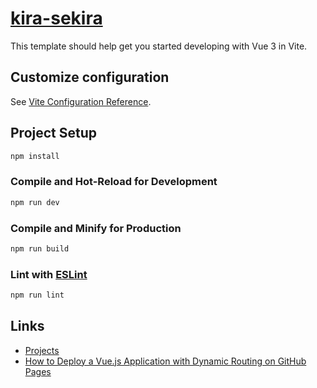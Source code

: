 # [kira-sekira](https://kira-sekira.ru)

This template should help get you started developing with Vue 3 in Vite.

## Customize configuration

See [Vite Configuration Reference](https://vitejs.dev/config/).

## Project Setup

```sh
npm install
```

### Compile and Hot-Reload for Development

```sh
npm run dev
```

### Compile and Minify for Production

```sh
npm run build
```

### Lint with [ESLint](https://eslint.org/)

```sh
npm run lint
```

## Links

* [Projects](https://disk.yandex.ru/d/_4myRqo1oihAGA)
* [How to Deploy a Vue.js Application with Dynamic Routing on GitHub Pages](https://huishun.medium.com/how-to-deploy-a-vue-js-application-with-dynamic-routing-on-github-pages-3d36f4644e54)

